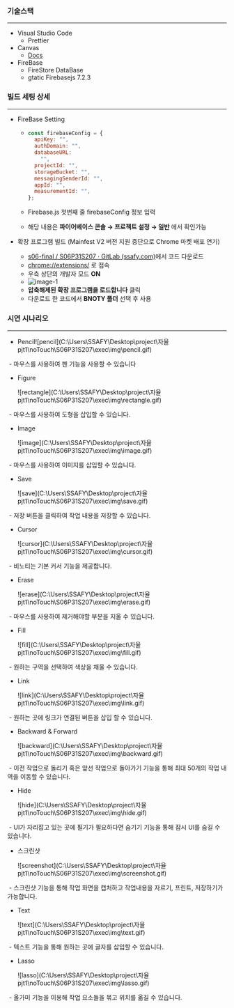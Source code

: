 ### 기술스택

------

- Visual Studio Code
  - Prettier
- Canvas
  - [Docs](https://developer.mozilla.org/en-US/docs/Mozilla/Add-ons/WebExtensions)
- FireBase
  - FireStore DataBase
  - gtatic Firebasejs 7.2.3



### 빌드 세팅 상세

------

- FireBase Setting

  - ```js
    const firebaseConfig = {
      apiKey: "",
      authDomain: "",
      databaseURL:
        "",
      projectId: "",
      storageBucket: "",
      messagingSenderId: "",
      appId: "",
      measurementId: "",
    };
    ```

  - Firebase.js 첫번째 줄 firebaseConfig 정보 입력
  - 해당 내용은 **파이어베이스 콘솔 → 프로젝트 설정 → 일반** 에서 확인가능 



- 확장 프로그램 빌드 (Mainfest V2 버전 지원 중단으로 Chrome 마켓 배포 연기)
  - [s06-final / S06P31S207 · GitLab (ssafy.com)](https://lab.ssafy.com/s06-final/S06P31S207)에서 코드 다운로드
  - [chrome://extensions/](chrome://extensions/ ) 로 접속
  - 우측 상단의 개발자 모드 **ON**
  - ![image-1](https://i.ibb.co/YBwR0c5/ddd.png)
  - **압축해제된 확장 프로그램을 로드합니다** 클릭
  - 다운로드 한 코드에서 **BNOTY 폴더** 선택 후 사용




### 시연 시나리오

------

- Pencil![pencil](C:\Users\SSAFY\Desktop\project\자율 pjt1\noTouch\S06P31S207\exec\img\pencil.gif)

​		- 마우스를 사용하여 펜 기능을 사용할 수 있습니다



- Figure

  ![rectangle](C:\Users\SSAFY\Desktop\project\자율 pjt1\noTouch\S06P31S207\exec\img\rectangle.gif)

​		- 마우스를 사용하여 도형을 삽입할 수 있습니다.



- Image

  ![image](C:\Users\SSAFY\Desktop\project\자율 pjt1\noTouch\S06P31S207\exec\img\image.gif)

​		- 마우스를 사용하여 이미지를 삽입할 수 있습니다.



- Save

  ![save](C:\Users\SSAFY\Desktop\project\자율 pjt1\noTouch\S06P31S207\exec\img\save.gif)

​		- 저장 버튼을 클릭하여 작업 내용을 저장할 수 있습니다.



- Cursor

  ![cursor](C:\Users\SSAFY\Desktop\project\자율 pjt1\noTouch\S06P31S207\exec\img\cursor.gif)

​		- 비노티는 기본 커서 기능을 제공합니다.



- Erase

  ![erase](C:\Users\SSAFY\Desktop\project\자율 pjt1\noTouch\S06P31S207\exec\img\erase.gif)

​		- 마우스를 사용하여 제거해야할 부분을 지울 수 있습니다.



- Fill

  ![fill](C:\Users\SSAFY\Desktop\project\자율 pjt1\noTouch\S06P31S207\exec\img\fill.gif)

​		- 원하는 구역을 선택하여 색상을 채울 수 있습니다.



- Link

  ![link](C:\Users\SSAFY\Desktop\project\자율 pjt1\noTouch\S06P31S207\exec\img\link.gif)

​		- 원하는 곳에 링크가 연결된 버튼을 삽입 할 수 있습니다.



- Backward & Forward

  ![backward](C:\Users\SSAFY\Desktop\project\자율 pjt1\noTouch\S06P31S207\exec\img\backward.gif)

​		- 이전 작업으로 돌리기 혹은 앞선 작업으로 돌아가기 기능을 통해 최대 50개의 작업 내역을 이동할 수 있습니다.



- Hide

  ![hide](C:\Users\SSAFY\Desktop\project\자율 pjt1\noTouch\S06P31S207\exec\img\hide.gif)

​		- UI가 자리잡고 있는 곳에 필기가 필요하다면 숨기기 기능을 통해 잠시 UI를 숨길 수 있습니다.



- 스크린샷

  ![screenshot](C:\Users\SSAFY\Desktop\project\자율 pjt1\noTouch\S06P31S207\exec\img\screenshot.gif)

​		- 스크린샷 기능을 통해 작업 화면을 캡처하고 작업내용을 자르기, 프린트, 저장하기가 가능합니다.



- Text

  ![text](C:\Users\SSAFY\Desktop\project\자율 pjt1\noTouch\S06P31S207\exec\img\text.gif)

​		- 텍스트 기능을 통해 원하는 곳에 글자를 삽입할 수 있습니다.



- Lasso

  ![lasso](C:\Users\SSAFY\Desktop\project\자율 pjt1\noTouch\S06P31S207\exec\img\lasso.gif)

​		- 올가미 기능을  이용해 작업 요소들을 묶고 위치를 옮길 수 있습니다.



